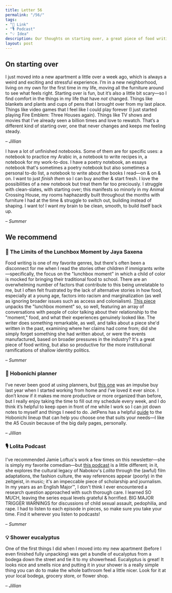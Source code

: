 ```yaml
---
title: Letter 56
permalink: "/56/"
tags:
- "🔗 Link"
- "🎙️ Podcast"
- "💡 Idea"
description: Our thoughts on starting over, a great piece of food writing, a daily planner, a podcast Summer loves, and a way to make your shower feel a lil nicer.
layout: post
---
```


## On starting over

I just moved into a new apartment a little over a week ago, which is always a weird and exciting and stressful experience. I’m in a new neighborhood, living on my own for the first time in my life, moving all the furniture around to see what feels right. Starting over is fun, but it’s also a little bit scary—so I find comfort in the things in my life that have *not* changed. Things like blankets and plants and cups of pens that I brought over from my last place. Things like video games that I feel like I could play forever (I just started playing Fire Emblem: Three Houses again). Things like TV shows and movies that I’ve already seen a billion times and love to rewatch. That’s a different kind of starting over, one that never changes and keeps me feeling steady.

– *Jillian*

I have a lot of unfinished notebooks. Some of them are for specific uses: a notebook to practice my Arabic in, a notebook to write recipes in, a notebook for my work-to-dos. I have a poetry notebook, an essays notebook that's sometimes a poetry notebook but also sometimes a personal to-do list, a notebook to write about the books I read—on & on & on. I want to just *finish them* so I can buy another & start fresh. I love the possibilities of a new notebook but treat them far too preciously. I struggle with clean-slates, with starting over; this manifests so minorly in my Animal Crossing House, my rooms haphazardly built throughout the months with furniture I had at the time & struggle to switch out, building instead of shaping. I want to! I want my brain to be clean, smooth, to build itself back up.

– *Summer*

## We recommend

### 🔗 The Limits of the Lunchbox Moment by Jaya Saxena

Food writing is one of my favorite genres, but there's often been a disconnect for me when I read the stories other children if immigrants write—specifically, the focus on the "lunchbox moment" in which a child of color is mocked for bringing their traditional food to school. There are an overwhelming number of factors that contribute to this being unrelatable to me, but I often felt frustrated by the lack of alternative stories in how food, especially at a young age, factors into racism and marginalization (as well as ignoring broader issues such as access and colonialism). [This piece](https://www.eater.com/22239499/lunchbox-moment-pop-culture-tropes) unpacks the "lunchbox moment" so, so well, featuring an array of conversations with people of color talking about their relationship to the "moment," food, and what their experiences genuinely looked like. The writer does something remarkable, as well, and talks about a piece she'd written in the past, examining where her claims had come from; did she simply forget something she had written about, or were the events manufactured, based on broader pressures in the industry? It's a great piece of food writing, but also so productive for the more institutional ramifications of shallow identity politics.

– *Summer*

### 🔗 Hobonichi planner

I’ve never been good at using planners, but [this one](https://www.1101.com/store/techo/en/2021/pc/detail_cover/cb21_jan/) was an impulse buy last year when I started working from home and I’ve loved it ever since. I don’t know if it makes me more productive or more organized than before, but I really enjoy taking the time to fill out my schedule every week, and I do think it’s helpful to keep open in front of me while I work so I can jot down notes to myself and things I need to do. JetPens has a helpful [guide](https://www.jetpens.com/blog/guide-to-the-hobonichi-techo-planner/pt/900) to the Hobonichi lineup that can help you choose one that suits your needs—I like the A5 Cousin because of the big daily pages, personally.

– *Jillian*

### 🎙️ Lolita Podcast

I've recommended Jamie Loftus's work a few times on this newsletter—she is simply my favorite comedian—but [this podcast](https://open.spotify.com/show/4dvc06zTAaAylzdTrsgKzp) is a little different; in it, she explores the cultural legacy of Nabokov's *Lolita* through the (awful) film adaptations, the fashion culture, the way references appear (poorly) in the zeitgeist, in music; it's an impeccable piece of scholarship and journalism. In my years as an English Major™, I don't think I ever encountered a research question approached with such thorough care. I learned SO MUCH, leaving the series equal levels grateful & horrified. BIG MAJOR TRIGGER WARNINGS for discussions of child sexual assault, pedophilia, and rape. I had to listen to each episode in pieces, so make sure you take your time. Find it wherever you listen to podcasts!

– *Summer*

### 💡 Shower eucalyptus

One of the first things I did when I moved into my new apartment (before I even finished fully unpacking) was get a bundle of eucalyptus from a bodega down the street and tie it to my showerhead. Eucalyptus is great! It looks nice and smells nice and putting it in your shower is a really simple thing you can do to make the whole bathroom feel a little nicer. Look for it at your local bodega, grocery store, or flower shop.

– *Jillian*
